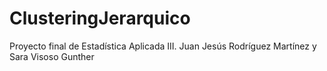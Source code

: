 # ClusteringJerarquico
Proyecto final de Estadística Aplicada III. Juan Jesús Rodríguez Martínez y Sara Visoso Gunther
